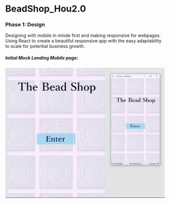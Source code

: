 # BeadShop_Hou2.0

### Phase 1: Design 
Designing with mobile in minde first and making responsive for webpages. Using React to create a beautiful responsive app with the easy adaptability to scale for potential business growth.

##### Initial Mock Landing Mobile page:
![Landing Mock Image Mobile](/src/images/mock1_landingMob.png)


